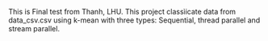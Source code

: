 This is Final test from Thanh, LHU.
This project classìicate data from data_csv.csv using k-mean with three types: Sequential, thread parallel and stream parallel.
